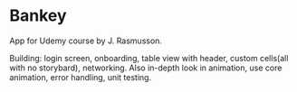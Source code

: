# Bankey
App for Udemy course by J. Rasmusson.  


Building: login screen, onboarding, table view with header, custom cells(all with no storybard), networking. Also in-depth look in animation, 
use core animation, error handling, unit testing.
